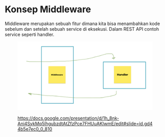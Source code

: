 # Konsep Middleware

Middleware merupakan sebuah fitur dimana kita bisa menambahkan kode sebelum dan setelah sebuah service di eksekusi. Dalam REST API contoh service seperti handler.

<figure><img src="../.gitbook/assets/middleware.png" alt=""><figcaption><p><a href="https://docs.google.com/presentation/d/1h_8nk-Ani4SykMq5lhgubzdtAtZfzPce7FHUuAKlwmE/edit#slide=id.gd44b5e7ec0_0_810">https://docs.google.com/presentation/d/1h_8nk-Ani4SykMq5lhgubzdtAtZfzPce7FHUuAKlwmE/edit#slide=id.gd44b5e7ec0_0_810</a></p></figcaption></figure>
